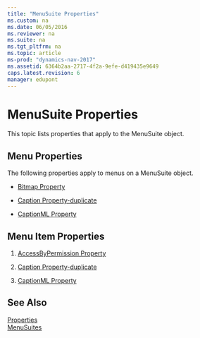 ```yaml
---
title: "MenuSuite Properties"
ms.custom: na
ms.date: 06/05/2016
ms.reviewer: na
ms.suite: na
ms.tgt_pltfrm: na
ms.topic: article
ms-prod: "dynamics-nav-2017"
ms.assetid: 6364b2aa-2717-4f2a-9efe-d419435e9649
caps.latest.revision: 6
manager: edupont
---
```

# MenuSuite Properties
This topic lists properties that apply to the MenuSuite object.  
  
## Menu Properties  
 The following properties apply to menus on a MenuSuite object.  
  
-   [Bitmap Property](Bitmap-Property.md)  
  
-   [Caption Property-duplicate](Caption-Property-duplicate.md)  
  
-   [CaptionML Property](CaptionML-Property.md)  
  
## Menu Item Properties  
  
1.  [AccessByPermission Property](AccessByPermission-Property.md)  
  
2.  [Caption Property-duplicate](Caption-Property-duplicate.md)  
  
3.  [CaptionML Property](CaptionML-Property.md)  
  
## See Also  
 [Properties](Properties.md)   
 [MenuSuites](MenuSuites.md)